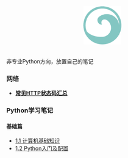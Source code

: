 <div align="center">
    <img src="/assets/img/logo.png" width="100px">
</div>
<br>

非专业Python方向，放置自己的笔记

### 网络

- **[常见HTTP状态码汇总](/web-rel/http-status-code.md)**

### Python学习笔记

#### 基础篇

- [1.1 计算机基础知识](/python-basic/1.1计算机基础知识.md)
- [1.2 Python入门及配置](/python-basic/1.2Python入门及配置.md)

